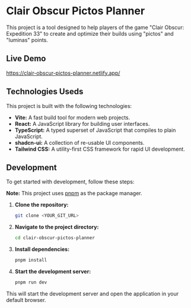 # Clair Obscur Pictos Planner

This project is a tool designed to help players of the game "Clair Obscur: Expedition 33" to create and optimize their builds using "pictos" and "luminas" points.

## Live Demo

https://clair-obscur-pictos-planner.netlify.app/

## Technologies Useds

This project is built with the following technologies:

-   **Vite:** A fast build tool for modern web projects.
-   **React:** A JavaScript library for building user interfaces.
-   **TypeScript:** A typed superset of JavaScript that compiles to plain JavaScript.
-   **shadcn-ui:** A collection of re-usable UI components.
-   **Tailwind CSS:** A utility-first CSS framework for rapid UI development.

## Development

To get started with development, follow these steps:

**Note:** This project uses [pnpm](https://pnpm.io/) as the package manager.

1.  **Clone the repository:**
    ```sh
    git clone <YOUR_GIT_URL>
    ```
2.  **Navigate to the project directory:**
    ```sh
    cd clair-obscur-pictos-planner
    ```
3.  **Install dependencies:**
    ```sh
    pnpm install
    ```
4.  **Start the development server:**
    ```sh
    pnpm run dev
    ```

This will start the development server and open the application in your default browser.